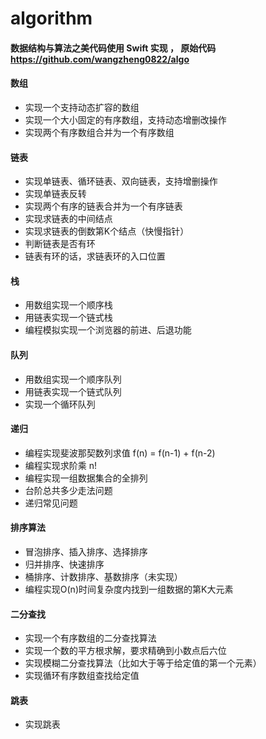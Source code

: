 # algorithm
#### 数据结构与算法之美代码使用 Swift 实现 ， 原始代码 https://github.com/wangzheng0822/algo

#### 数组
- 实现一个支持动态扩容的数组
- 实现一个大小固定的有序数组，支持动态增删改操作
- 实现两个有序数组合并为一个有序数组

#### 链表
- 实现单链表、循环链表、双向链表，支持增删操作
- 实现单链表反转
- 实现两个有序的链表合并为一个有序链表
- 实现求链表的中间结点
- 实现求链表的倒数第K个结点（快慢指针）
- 判断链表是否有环
- 链表有环的话，求链表环的入口位置

#### 栈
- 用数组实现一个顺序栈
- 用链表实现一个链式栈
- 编程模拟实现一个浏览器的前进、后退功能

#### 队列
- 用数组实现一个顺序队列
- 用链表实现一个链式队列
- 实现一个循环队列

#### 递归
- 编程实现斐波那契数列求值 f(n) = f(n-1) + f(n-2)
- 编程实现求阶乘 n!
- 编程实现一组数据集合的全排列
- 台阶总共多少走法问题
- 递归常见问题

#### 排序算法
- 冒泡排序、插入排序、选择排序
- 归并排序、快速排序
- 桶排序、计数排序、基数排序（未实现）
- 编程实现O(n)时间复杂度内找到一组数据的第K大元素

#### 二分查找
- 实现一个有序数组的二分查找算法
- 实现一个数的平方根求解，要求精确到小数点后六位
- 实现模糊二分查找算法（比如大于等于给定值的第一个元素）
- 实现循环有序数组查找给定值

#### 跳表
- 实现跳表
